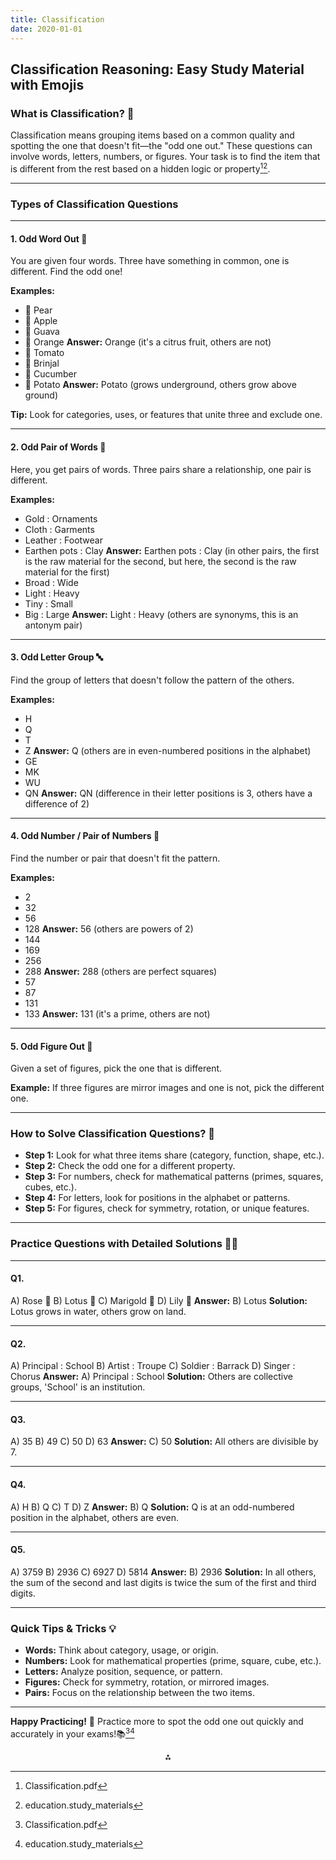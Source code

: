 ```yaml
---
title: Classification
date: 2020-01-01
---
```


## Classification Reasoning: Easy Study Material with Emojis

### **What is Classification?** 🧐

Classification means grouping items based on a common quality and spotting the one that doesn't fit—the "odd one out." These questions can involve words, letters, numbers, or figures. Your task is to find the item that is different from the rest based on a hidden logic or property[^1][^2].

---

### **Types of Classification Questions**


---

#### **1. Odd Word Out** 📝

You are given four words. Three have something in common, one is different. Find the odd one!

**Examples:**

- 🍐 Pear
- 🍏 Apple
- 🍈 Guava
- 🍊 Orange
**Answer:** Orange (it's a citrus fruit, others are not)
- 🍅 Tomato
- 🍆 Brinjal
- 🥒 Cucumber
- 🥔 Potato
**Answer:** Potato (grows underground, others grow above ground)

**Tip:** Look for categories, uses, or features that unite three and exclude one.

---

#### **2. Odd Pair of Words** 👬

Here, you get pairs of words. Three pairs share a relationship, one pair is different.

**Examples:**

- Gold : Ornaments
- Cloth : Garments
- Leather : Footwear
- Earthen pots : Clay
**Answer:** Earthen pots : Clay (in other pairs, the first is the raw material for the second, but here, the second is the raw material for the first)
- Broad : Wide
- Light : Heavy
- Tiny : Small
- Big : Large
**Answer:** Light : Heavy (others are synonyms, this is an antonym pair)

---

#### **3. Odd Letter Group** 🔤

Find the group of letters that doesn't follow the pattern of the others.

**Examples:**

- H
- Q
- T
- Z
**Answer:** Q (others are in even-numbered positions in the alphabet)
- GE
- MK
- WU
- QN
**Answer:** QN (difference in their letter positions is 3, others have a difference of 2)

---

#### **4. Odd Number / Pair of Numbers** 🔢

Find the number or pair that doesn't fit the pattern.

**Examples:**

- 2
- 32
- 56
- 128
**Answer:** 56 (others are powers of 2)
- 144
- 169
- 256
- 288
**Answer:** 288 (others are perfect squares)
- 57
- 87
- 131
- 133
**Answer:** 131 (it's a prime, others are not)

---

#### **5. Odd Figure Out** 🔲

Given a set of figures, pick the one that is different.

**Example:**
If three figures are mirror images and one is not, pick the different one.

---

### **How to Solve Classification Questions?** 🧠

- **Step 1:** Look for what three items share (category, function, shape, etc.).
- **Step 2:** Check the odd one for a different property.
- **Step 3:** For numbers, check for mathematical patterns (primes, squares, cubes, etc.).
- **Step 4:** For letters, look for positions in the alphabet or patterns.
- **Step 5:** For figures, check for symmetry, rotation, or unique features.

---

### **Practice Questions with Detailed Solutions** 📝✨


---

#### **Q1.**

A) Rose 🌹
B) Lotus 🪷
C) Marigold 🌼
D) Lily 🌺
**Answer:** B) Lotus
**Solution:** Lotus grows in water, others grow on land.

---

#### **Q2.**

A) Principal : School
B) Artist : Troupe
C) Soldier : Barrack
D) Singer : Chorus
**Answer:** A) Principal : School
**Solution:** Others are collective groups, 'School' is an institution.

---

#### **Q3.**

A) 35
B) 49
C) 50
D) 63
**Answer:** C) 50
**Solution:** All others are divisible by 7.

---

#### **Q4.**

A) H
B) Q
C) T
D) Z
**Answer:** B) Q
**Solution:** Q is at an odd-numbered position in the alphabet, others are even.

---

#### **Q5.**

A) 3759
B) 2936
C) 6927
D) 5814
**Answer:** B) 2936
**Solution:** In all others, the sum of the second and last digits is twice the sum of the first and third digits.

---

### **Quick Tips \& Tricks** 💡

- **Words:** Think about category, usage, or origin.
- **Numbers:** Look for mathematical properties (prime, square, cube, etc.).
- **Letters:** Analyze position, sequence, or pattern.
- **Figures:** Check for symmetry, rotation, or mirrored images.
- **Pairs:** Focus on the relationship between the two items.

---

**Happy Practicing!** 🎯
Practice more to spot the odd one out quickly and accurately in your exams!📚[^1][^2]

<div style="text-align: center">⁂</div>

[^1]: Classification.pdf

[^2]: education.study_materials

